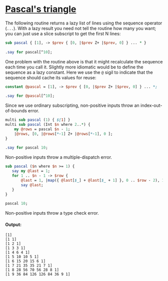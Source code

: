 [1]: http://rosettacode.org/wiki/Pascal's_triangle

# [Pascal's triangle][1]

The following routine returns a lazy list of lines using the sequence operator (`...`). With a lazy result you need not tell the routine how many you want; you can just use a slice subscript to get the first N lines:

```perl
sub pascal { [1], -> $prev { [0, |$prev Z+ |$prev, 0] } ... * }
 
.say for pascal[^10];
```


One problem with the routine above is that it might recalculate the sequence each time you call it. Slightly more idiomatic would be to define the sequence as a lazy constant. Here we use the `@` sigil to indicate that the sequence should cache its values for reuse:

```perl
constant @pascal = [1], -> $prev { [0, |$prev Z+ |$prev, 0] } ... *;
 
.say for @pascal[^10];
```


Since we use ordinary subscripting, non-positive inputs throw an index-out-of-bounds error.

```perl
multi sub pascal (1) { $[1] }
multi sub pascal (Int $n where 2..*) {
    my @rows = pascal $n - 1;
    |@rows, [0, |@rows[*-1] Z+ |@rows[*-1], 0 ];
}
 
.say for pascal 10;
```


Non-positive inputs throw a multiple-dispatch error.

```perl
sub pascal ($n where $n >= 1) {
   say my @last = 1;
   for 1 .. $n - 1 -> $row {
       @last = 1, |map({ @last[$_] + @last[$_ + 1] }, 0 .. $row - 2), 1;
       say @last;
   }
}
 
pascal 10;
```


Non-positive inputs throw a type check error.


#### Output:
```
[1]
[1 1]
[1 2 1]
[1 3 3 1]
[1 4 6 4 1]
[1 5 10 10 5 1]
[1 6 15 20 15 6 1]
[1 7 21 35 35 21 7 1]
[1 8 28 56 70 56 28 8 1]
[1 9 36 84 126 126 84 36 9 1]
```